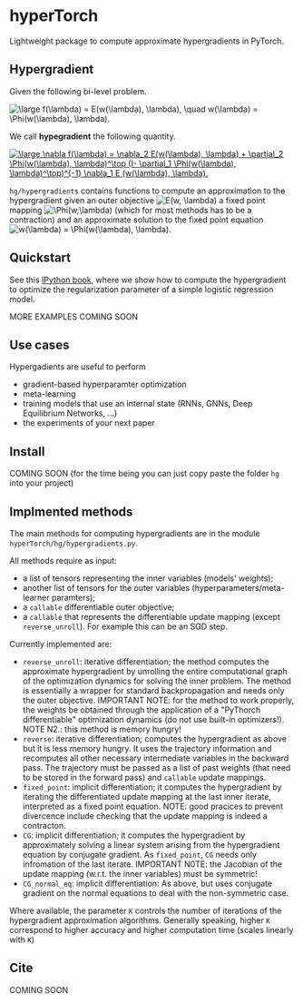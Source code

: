 # hyperTorch

Lightweight package to compute approximate hypergradients in PyTorch.

## Hypergradient
Given the following bi-level problem.

<img src="https://latex.codecogs.com/gif.latex?\large&space;f(\lambda)&space;=&space;E(w(\lambda),&space;\lambda),&space;\quad&space;w(\lambda)&space;=&space;\Phi(w(\lambda),&space;\lambda)." title="\large f(\lambda) = E(w(\lambda), \lambda), \quad w(\lambda) = \Phi(w(\lambda), \lambda)." />

We call **hypegradient** the following quantity.

<a href="https://www.codecogs.com/eqnedit.php?latex=\large&space;\nabla&space;f(\lambda)&space;=&space;\nabla_2&space;E(w(\lambda),&space;\lambda)&space;&plus;&space;\partial_2&space;\Phi(w(\lambda),&space;\lambda)^\top&space;(I-&space;\partial_1&space;\Phi(w(\lambda),&space;\lambda)^\top)^{-1}&space;\nabla_1&space;E&space;(w(\lambda),&space;\lambda)." target="_blank"><img src="https://latex.codecogs.com/gif.latex?\large&space;\nabla&space;f(\lambda)&space;=&space;\nabla_2&space;E(w(\lambda),&space;\lambda)&space;&plus;&space;\partial_2&space;\Phi(w(\lambda),&space;\lambda)^\top&space;(I-&space;\partial_1&space;\Phi(w(\lambda),&space;\lambda)^\top)^{-1}&space;\nabla_1&space;E&space;(w(\lambda),&space;\lambda)." title="\large \nabla f(\lambda) = \nabla_2 E(w(\lambda), \lambda) + \partial_2 \Phi(w(\lambda), \lambda)^\top (I- \partial_1 \Phi(w(\lambda), \lambda)^\top)^{-1} \nabla_1 E (w(\lambda), \lambda)." /></a>

`hg/hypergradients` contains functions to compute an approximation to the hypergradient
given an outer objective
<img src="https://latex.codecogs.com/gif.latex?E(w,&space;\lambda)" title="E(w, \lambda)" />
a fixed point mapping 
<img src="https://latex.codecogs.com/gif.latex?\Phi(w,\lambda)" title="\Phi(w,\lambda)" />
(which for most methods has to be a contraction) and an approximate solution to the fixed point equation 
<img src="https://latex.codecogs.com/gif.latex?w(\lambda)&space;=&space;\Phi(w(\lambda),&space;\lambda)." title="w(\lambda) = \Phi(w(\lambda), \lambda)." />


## Quickstart

See this [IPython book](https://github.com/prolearner/hyperTorch/blob/master/examples/logistic_regression.ipynb), where we show how to compute the hypergradient to optimize the regularization parameter of a simple logistic regression model.

MORE EXAMPLES COMING SOON

## Use cases

Hypergadients are useful to perform
- gradient-based hyperparamter optimization
- meta-learning
- training models that use an internal state (RNNs, GNNs, Deep Equilibrium Networks, ...) 
- the experiments of your next paper

## Install

COMING SOON (for the time being you can just copy paste the folder `hg` into your project) 

## Implmented methods

The main methods for computing hypergradients are in the module `hyperTorch/hg/hypergradients.py`. 

All methods require as input:
- a list of tensors representing the inner variables (models' weights);
- another list of tensors for the outer variables (hyperparameters/meta-learner paramters);
- a `callable` differentiable outer objective;
- a `callable` that represents the differentiable update mapping (except `reverse_unroll`). For example this can be an SGD step.  

Currently implemented are:
- `reverse_unroll`: iterative differentiation; the method computes the approximate hypergradient by unrolling the entire computational graph of the optimization dynamics for solving the inner problem. The method is essentially a wrapper for standard backpropagation and needs only the outer objective. IMPORTANT NOTE: for the method to work properly, the weights be obtained through the application of a "PyThorch differentiable" optimization dynamics (do not use built-in optimizers!). NOTE N2.: this method is memory hungry!
- `reverse`: iterative differentiation; computes the hypergradient as above but it is less memory hungry. It uses the trajectory information and recomputes all other necessary intermediate variables in the backward pass. The trajectory must be passed as a list of past weights (that need to be stored in the forward pass) and `callable` update mappings.
- `fixed_point`: implicit differentiation; it computes the hypergradient by iterating the differentiated update mapping at the last inner iterate, interpreted as a fixed point equation. NOTE: good pracices to prevent divercence include checking that the update mapping is indeed a contracton.        
- `CG`: implicit differentiation; it computes the hypergradient by approximately solving a linear system arising from the hypergradient equation by conjugate gradient. As `fixed_point`, `CG` needs only infromation of the last iterate. IMPORTANT N0TE: the Jacobian of the update mapping (w.r.t. the inner variables) must be symmetric!
- `CG_normal_eq`: implicit differentiation: As above, but uses conjugate gradient on the normal equations to deal with the non-symmetric case.  

Where available, the parameter `K` controls the number of iterations of the  hypergradient approximation algorithms.
Generally speaking, higher `K` correspond to higher accuracy and higher computation time (scales linearly with `K`)

## Cite

COMING SOON

